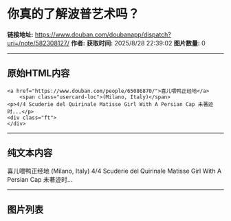 # 你真的了解波普艺术吗？

**链接地址:** https://www.douban.com/doubanapp/dispatch?uri=/note/582308127/
**作者:** 
**获取时间:** 2025/8/28 22:39:02
**图片数量:** 0

---

## 原始HTML内容


    <a href="https://www.douban.com/people/65086870/">喜儿喂鸭正经地</a>
        <span class="usercard-loc">(Milano, Italy)</span>
    <p>4/4 Scuderie del Quirinale Matisse Girl With A Persian Cap 未著迹时...</p>
    <div class="ft">
    </div>
  

---

## 纯文本内容

喜儿喂鸭正经地
        (Milano, Italy)
    4/4 Scuderie del Quirinale Matisse Girl With A Persian Cap 未著迹时...

---

## 图片列表



